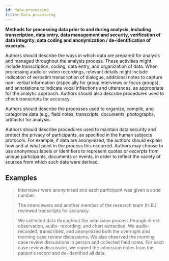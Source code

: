 ```yaml
---
id: data-processing
title: Data processing
---
```

**Methods for processing data prior to and during analysis, including transcription, data entry, data management and security, verification of data integrity, data coding and anonymization / de-identification of excerpts.**

Authors should describe the ways in which data are prepared for analysis and managed throughout the analysis process. These activities might include transcription, coding, data entry, and organization of data. When processing audio or video recordings, relevant details might include indication of verbatim transcription of dialogue, additional notes to capture non- verbal information (especially for group interviews or focus groups), and annotations to indicate vocal inflections and utterances, as appropriate for the analytic approach. Authors should also describe procedures used to check transcripts for accuracy.

Authors should describe the processes used to organize, compile, and categorize data (e.g., field notes, transcripts, documents, photographs, artifacts) for analysis.

Authors should describe procedures used to maintain data security and protect the privacy of participants, as specified in the human subjects protocols. For example, if data are anonymized, the authors should explain how and at what point in the process this occurred. Authors may choose to use anonymous labels or identifiers to represent quotes or excerpts from unique participants, documents or events, in order to reflect the variety of sources from which such data were derived.

## Examples

> Interviews were anonymised and each participant was given a code number.

> The interviewers and another member of the research team (H.B.) reviewed transcripts for accuracy.

> We collected data throughout the admission process through direct observation, audio- recording, and chart extraction. We audio-recorded, transcribed, and anonymized both the overnight and morning case review discussions. We also observed the morning case review discussions in person and collected field notes. For each case review discussion, we copied the admission notes from the patient’s record and de-identified all data.

